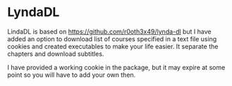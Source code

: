 # LyndaDL

LindaDL is based on https://github.com/r0oth3x49/lynda-dl but I have added an option to download list of courses specified in a text file using cookies and created executables to make your life easier. It separate the chapters and download subtitles.

I have provided a working cookie in the package, but it may expire at some point so you will have to add your own then.
